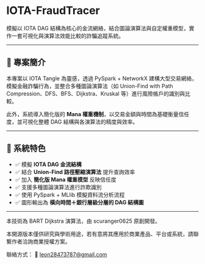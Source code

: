 # IOTA-FraudTracer

模擬以 IOTA DAG 結構為核心的金流網絡，結合圖論演算法與自定權重模型，實作一套可視化與演算法效能比較的詐騙追蹤系統。

---

## 📌 專案簡介

本專案以 IOTA Tangle 為靈感，透過 PySpark + NetworkX 建構大型交易網絡，模擬金融詐騙行為，並整合多種圖論演算法（如 Union-Find with Path Compression、DFS、BFS、Dijkstra、Kruskal 等）進行風險帳戶的識別與比較。

此外，系統導入簡化版的 **Mana 權重機制**，以交易金額與時間為基礎衡量信任度，並可視化整體 DAG 結構與各演算法的精度與效率。

---

## 🧠 系統特色

- ✅ 模擬 **IOTA DAG 金流結構**
- ✅ 結合 **Union-Find 路徑壓縮演算法** 提升查詢效率
- ✅ 加入 **簡化版 Mana 權重模型** 反映信任度
- ✅ 支援多種圖論演算法進行詐欺識別
- ✅ 使用 PySpark + MLlib 模擬資料流分析流程
- ✅ 圖形輸出為 **橫向時間＋銀行層級分層的 DAG 結構圖**

---
本技術為 BART Dijkstra 演算法，由 scuranger0625 原創開發。

本開源版本僅供研究與學術用途，若有意將其應用於商業產品、平台或系統，請聯繫作者洽詢商業授權方案。

聯絡方式：
📧 leon28473787@gmail.com
